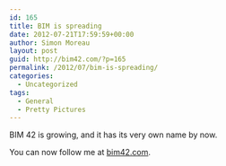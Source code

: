 ```yaml
---
id: 165
title: BIM is spreading
date: 2012-07-21T17:59:59+00:00
author: Simon Moreau
layout: post
guid: http://bim42.com/?p=165
permalink: /2012/07/bim-is-spreading/
categories:
  - Uncategorized
tags:
  - General
  - Pretty Pictures
---
```

BIM 42 is growing, and it has its very own name by now.

You can now follow me at [bim42.com](http://bim42.com "bim42").

![<img class="aligncenter size-full wp-image-166" title="In BIM We Trust" src="http://bim42.com/wp-content/uploads/2012/07/inbimwetrust.jpg" alt="" width="500" height="361" srcset="https://bim42.com/wp-content/uploads/2012/07/inbimwetrust.jpg 500w, https://bim42.com/wp-content/uploads/2012/07/inbimwetrust-300x216.jpg 300w" sizes="(max-width: 500px) 100vw, 500px" />](http://bim42.com/wp-content/uploads/2012/07/inbimwetrust.jpg)